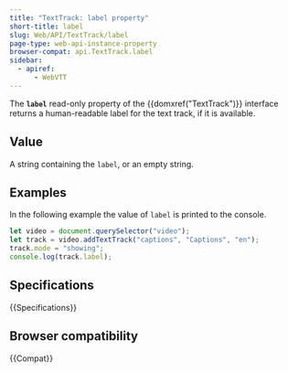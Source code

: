 ```yaml
---
title: "TextTrack: label property"
short-title: label
slug: Web/API/TextTrack/label
page-type: web-api-instance-property
browser-compat: api.TextTrack.label
sidebar:
  - apiref:
      - WebVTT
---
```


The **`label`** read-only property of the {{domxref("TextTrack")}} interface returns a human-readable label for the text track, if it is available.

## Value

A string containing the `label`, or an empty string.

## Examples

In the following example the value of `label` is printed to the console.

```js
let video = document.querySelector("video");
let track = video.addTextTrack("captions", "Captions", "en");
track.mode = "showing";
console.log(track.label);
```

## Specifications

{{Specifications}}

## Browser compatibility

{{Compat}}
